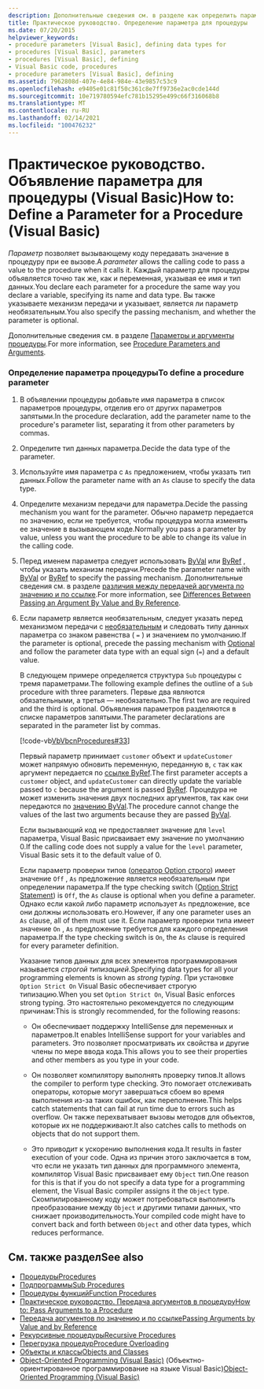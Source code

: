 ```yaml
---
description: Дополнительные сведения см. в разделе как определить параметр для процедуры (Visual Basic).
title: Практическое руководство. Определение параметра для процедуры
ms.date: 07/20/2015
helpviewer_keywords:
- procedure parameters [Visual Basic], defining data types for
- procedures [Visual Basic], parameters
- procedures [Visual Basic], defining
- Visual Basic code, procedures
- procedure parameters [Visual Basic], defining
ms.assetid: 7962808d-407e-4e84-984e-43e9857c53c9
ms.openlocfilehash: e9405e01c81f50c361c8e7ff9736e2ac0cde144d
ms.sourcegitcommit: 10e719780594efc781b15295e499c66f316068b8
ms.translationtype: MT
ms.contentlocale: ru-RU
ms.lasthandoff: 02/14/2021
ms.locfileid: "100476232"
---
```

# <a name="how-to-define-a-parameter-for-a-procedure-visual-basic"></a><span data-ttu-id="ed551-103">Практическое руководство. Объявление параметра для процедуры (Visual Basic)</span><span class="sxs-lookup"><span data-stu-id="ed551-103">How to: Define a Parameter for a Procedure (Visual Basic)</span></span>

<span data-ttu-id="ed551-104">*Параметр* позволяет вызывающему коду передавать значение в процедуру при ее вызове.</span><span class="sxs-lookup"><span data-stu-id="ed551-104">A *parameter* allows the calling code to pass a value to the procedure when it calls it.</span></span> <span data-ttu-id="ed551-105">Каждый параметр для процедуры объявляется точно так же, как и переменная, указывая ее имя и тип данных.</span><span class="sxs-lookup"><span data-stu-id="ed551-105">You declare each parameter for a procedure the same way you declare a variable, specifying its name and data type.</span></span> <span data-ttu-id="ed551-106">Вы также указываете механизм передачи и указывает, является ли параметр необязательным.</span><span class="sxs-lookup"><span data-stu-id="ed551-106">You also specify the passing mechanism, and whether the parameter is optional.</span></span>  
  
 <span data-ttu-id="ed551-107">Дополнительные сведения см. в разделе [Параметры и аргументы процедуры](./procedure-parameters-and-arguments.md).</span><span class="sxs-lookup"><span data-stu-id="ed551-107">For more information, see [Procedure Parameters and Arguments](./procedure-parameters-and-arguments.md).</span></span>  
  
### <a name="to-define-a-procedure-parameter"></a><span data-ttu-id="ed551-108">Определение параметра процедуры</span><span class="sxs-lookup"><span data-stu-id="ed551-108">To define a procedure parameter</span></span>  
  
1. <span data-ttu-id="ed551-109">В объявлении процедуры добавьте имя параметра в список параметров процедуры, отделив его от других параметров запятыми.</span><span class="sxs-lookup"><span data-stu-id="ed551-109">In the procedure declaration, add the parameter name to the procedure's parameter list, separating it from other parameters by commas.</span></span>  
  
2. <span data-ttu-id="ed551-110">Определите тип данных параметра.</span><span class="sxs-lookup"><span data-stu-id="ed551-110">Decide the data type of the parameter.</span></span>  
  
3. <span data-ttu-id="ed551-111">Используйте имя параметра с `As` предложением, чтобы указать тип данных.</span><span class="sxs-lookup"><span data-stu-id="ed551-111">Follow the parameter name with an `As` clause to specify the data type.</span></span>  
  
4. <span data-ttu-id="ed551-112">Определите механизм передачи для параметра.</span><span class="sxs-lookup"><span data-stu-id="ed551-112">Decide the passing mechanism you want for the parameter.</span></span> <span data-ttu-id="ed551-113">Обычно параметр передается по значению, если не требуется, чтобы процедура могла изменять ее значение в вызывающем коде.</span><span class="sxs-lookup"><span data-stu-id="ed551-113">Normally you pass a parameter by value, unless you want the procedure to be able to change its value in the calling code.</span></span>  
  
5. <span data-ttu-id="ed551-114">Перед именем параметра следует использовать [ByVal](../../../language-reference/modifiers/byval.md) или [ByRef](../../../language-reference/modifiers/byref.md) , чтобы указать механизм передачи.</span><span class="sxs-lookup"><span data-stu-id="ed551-114">Precede the parameter name with [ByVal](../../../language-reference/modifiers/byval.md) or [ByRef](../../../language-reference/modifiers/byref.md) to specify the passing mechanism.</span></span> <span data-ttu-id="ed551-115">Дополнительные сведения см. в разделе [различия между передачей аргумента по значению и по ссылке](./differences-between-passing-an-argument-by-value-and-by-reference.md).</span><span class="sxs-lookup"><span data-stu-id="ed551-115">For more information, see [Differences Between Passing an Argument By Value and By Reference](./differences-between-passing-an-argument-by-value-and-by-reference.md).</span></span>  
  
6. <span data-ttu-id="ed551-116">Если параметр является необязательным, следует указать перед механизмом передачи с [необязательным](../../../language-reference/modifiers/optional.md) и следовать типу данных параметра со знаком равенства ( `=` ) и значением по умолчанию.</span><span class="sxs-lookup"><span data-stu-id="ed551-116">If the parameter is optional, precede the passing mechanism with [Optional](../../../language-reference/modifiers/optional.md) and follow the parameter data type with an equal sign (`=`) and a default value.</span></span>  
  
     <span data-ttu-id="ed551-117">В следующем примере определяется структура `Sub` процедуры с тремя параметрами.</span><span class="sxs-lookup"><span data-stu-id="ed551-117">The following example defines the outline of a `Sub` procedure with three parameters.</span></span> <span data-ttu-id="ed551-118">Первые два являются обязательными, а третья — необязательно.</span><span class="sxs-lookup"><span data-stu-id="ed551-118">The first two are required and the third is optional.</span></span> <span data-ttu-id="ed551-119">Объявления параметров разделяются в списке параметров запятыми.</span><span class="sxs-lookup"><span data-stu-id="ed551-119">The parameter declarations are separated in the parameter list by commas.</span></span>  
  
     [!code-vb[VbVbcnProcedures#33](~/samples/snippets/visualbasic/VS_Snippets_VBCSharp/VbVbcnProcedures/VB/Class1.vb#33)]  
  
     <span data-ttu-id="ed551-120">Первый параметр принимает `customer` объект и `updateCustomer` может напрямую обновить переменную, переданную в, `c` так как аргумент передается по [ссылке ByRef](../../../language-reference/modifiers/byref.md).</span><span class="sxs-lookup"><span data-stu-id="ed551-120">The first parameter accepts a `customer` object, and `updateCustomer` can directly update the variable passed to `c` because the argument is passed [ByRef](../../../language-reference/modifiers/byref.md).</span></span> <span data-ttu-id="ed551-121">Процедура не может изменить значения двух последних аргументов, так как они передаются по [значению ByVal](../../../language-reference/modifiers/byval.md).</span><span class="sxs-lookup"><span data-stu-id="ed551-121">The procedure cannot change the values of the last two arguments because they are passed [ByVal](../../../language-reference/modifiers/byval.md).</span></span>  
  
     <span data-ttu-id="ed551-122">Если вызывающий код не предоставляет значение для `level` параметра, Visual Basic присваивает ему значение по умолчанию 0.</span><span class="sxs-lookup"><span data-stu-id="ed551-122">If the calling code does not supply a value for the `level` parameter, Visual Basic sets it to the default value of 0.</span></span>  
  
     <span data-ttu-id="ed551-123">Если параметр проверки типов ([оператор Option строго](../../../language-reference/statements/option-strict-statement.md)) имеет значение `Off` , `As` предложение является необязательным при определении параметра.</span><span class="sxs-lookup"><span data-stu-id="ed551-123">If the type checking switch ([Option Strict Statement](../../../language-reference/statements/option-strict-statement.md)) is `Off`, the `As` clause is optional when you define a parameter.</span></span> <span data-ttu-id="ed551-124">Однако если какой либо параметр использует `As` предложение, все они должны использовать его.</span><span class="sxs-lookup"><span data-stu-id="ed551-124">However, if any one parameter uses an `As` clause, all of them must use it.</span></span> <span data-ttu-id="ed551-125">Если параметр проверки типа имеет значение `On` , `As` предложение требуется для каждого определения параметра.</span><span class="sxs-lookup"><span data-stu-id="ed551-125">If the type checking switch is `On`, the `As` clause is required for every parameter definition.</span></span>  
  
     <span data-ttu-id="ed551-126">Указание типов данных для всех элементов программирования называется *строгой типизацией*.</span><span class="sxs-lookup"><span data-stu-id="ed551-126">Specifying data types for all your programming elements is known as *strong typing*.</span></span> <span data-ttu-id="ed551-127">При установке `Option Strict On` Visual Basic обеспечивает строгую типизацию.</span><span class="sxs-lookup"><span data-stu-id="ed551-127">When you set `Option Strict On`, Visual Basic enforces strong typing.</span></span> <span data-ttu-id="ed551-128">Это настоятельно рекомендуется по следующим причинам:</span><span class="sxs-lookup"><span data-stu-id="ed551-128">This is strongly recommended, for the following reasons:</span></span>  
  
    - <span data-ttu-id="ed551-129">Он обеспечивает поддержку IntelliSense для переменных и параметров.</span><span class="sxs-lookup"><span data-stu-id="ed551-129">It enables IntelliSense support for your variables and parameters.</span></span> <span data-ttu-id="ed551-130">Это позволяет просматривать их свойства и другие члены по мере ввода кода.</span><span class="sxs-lookup"><span data-stu-id="ed551-130">This allows you to see their properties and other members as you type in your code.</span></span>  
  
    - <span data-ttu-id="ed551-131">Он позволяет компилятору выполнять проверку типов.</span><span class="sxs-lookup"><span data-stu-id="ed551-131">It allows the compiler to perform type checking.</span></span> <span data-ttu-id="ed551-132">Это помогает отслеживать операторы, которые могут завершаться сбоем во время выполнения из-за таких ошибок, как переполнение.</span><span class="sxs-lookup"><span data-stu-id="ed551-132">This helps catch statements that can fail at run time due to errors such as overflow.</span></span> <span data-ttu-id="ed551-133">Он также перехватывает вызовы методов для объектов, которые их не поддерживают.</span><span class="sxs-lookup"><span data-stu-id="ed551-133">It also catches calls to methods on objects that do not support them.</span></span>  
  
    - <span data-ttu-id="ed551-134">Это приводит к ускорению выполнения кода.</span><span class="sxs-lookup"><span data-stu-id="ed551-134">It results in faster execution of your code.</span></span> <span data-ttu-id="ed551-135">Одна из причин этого заключается в том, что если не указать тип данных для программного элемента, компилятор Visual Basic присваивает ему `Object` тип.</span><span class="sxs-lookup"><span data-stu-id="ed551-135">One reason for this is that if you do not specify a data type for a programming element, the Visual Basic compiler assigns it the `Object` type.</span></span> <span data-ttu-id="ed551-136">Скомпилированному коду может потребоваться выполнить преобразование между `Object` и другими типами данных, что снижает производительность.</span><span class="sxs-lookup"><span data-stu-id="ed551-136">Your compiled code might have to convert back and forth between `Object` and other data types, which reduces performance.</span></span>  
  
## <a name="see-also"></a><span data-ttu-id="ed551-137">См. также раздел</span><span class="sxs-lookup"><span data-stu-id="ed551-137">See also</span></span>

- [<span data-ttu-id="ed551-138">Процедуры</span><span class="sxs-lookup"><span data-stu-id="ed551-138">Procedures</span></span>](./index.md)
- [<span data-ttu-id="ed551-139">Подпрограммы</span><span class="sxs-lookup"><span data-stu-id="ed551-139">Sub Procedures</span></span>](./sub-procedures.md)
- [<span data-ttu-id="ed551-140">Процедуры функций</span><span class="sxs-lookup"><span data-stu-id="ed551-140">Function Procedures</span></span>](./function-procedures.md)
- [<span data-ttu-id="ed551-141">Практическое руководство. Передача аргументов в процедуру</span><span class="sxs-lookup"><span data-stu-id="ed551-141">How to: Pass Arguments to a Procedure</span></span>](./how-to-pass-arguments-to-a-procedure.md)
- [<span data-ttu-id="ed551-142">Передача аргументов по значению и по ссылке</span><span class="sxs-lookup"><span data-stu-id="ed551-142">Passing Arguments by Value and by Reference</span></span>](./passing-arguments-by-value-and-by-reference.md)
- [<span data-ttu-id="ed551-143">Рекурсивные процедуры</span><span class="sxs-lookup"><span data-stu-id="ed551-143">Recursive Procedures</span></span>](./recursive-procedures.md)
- [<span data-ttu-id="ed551-144">Перегрузка процедур</span><span class="sxs-lookup"><span data-stu-id="ed551-144">Procedure Overloading</span></span>](./procedure-overloading.md)
- [<span data-ttu-id="ed551-145">Объекты и классы</span><span class="sxs-lookup"><span data-stu-id="ed551-145">Objects and Classes</span></span>](../objects-and-classes/index.md)
- <span data-ttu-id="ed551-146">[Object-Oriented Programming (Visual Basic)](../../concepts/object-oriented-programming.md) (Объектно-ориентированное программирование на языке Visual Basic)</span><span class="sxs-lookup"><span data-stu-id="ed551-146">[Object-Oriented Programming (Visual Basic)](../../concepts/object-oriented-programming.md)</span></span>
